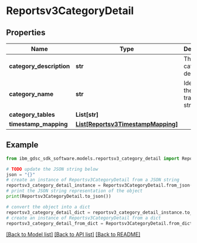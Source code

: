 # Reportsv3CategoryDetail


## Properties

Name | Type | Description | Notes
------------ | ------------- | ------------- | -------------
**category_description** | **str** | The category description. | [optional] 
**category_name** | **str** | Identifies the NLS translated string. | [optional] 
**category_tables** | **List[str]** |  | [optional] 
**timestamp_mapping** | [**List[Reportsv3TimestampMapping]**](Reportsv3TimestampMapping.md) |  | [optional] 

## Example

```python
from ibm_gdsc_sdk_software.models.reportsv3_category_detail import Reportsv3CategoryDetail

# TODO update the JSON string below
json = "{}"
# create an instance of Reportsv3CategoryDetail from a JSON string
reportsv3_category_detail_instance = Reportsv3CategoryDetail.from_json(json)
# print the JSON string representation of the object
print(Reportsv3CategoryDetail.to_json())

# convert the object into a dict
reportsv3_category_detail_dict = reportsv3_category_detail_instance.to_dict()
# create an instance of Reportsv3CategoryDetail from a dict
reportsv3_category_detail_from_dict = Reportsv3CategoryDetail.from_dict(reportsv3_category_detail_dict)
```
[[Back to Model list]](../README.md#documentation-for-models) [[Back to API list]](../README.md#documentation-for-api-endpoints) [[Back to README]](../README.md)


